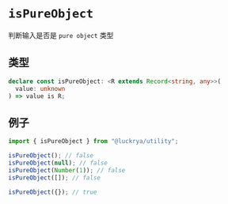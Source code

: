 # `isPureObject`

判断输入是否是 `pure object` 类型

## 类型

```ts
declare const isPureObject: <R extends Record<string, any>>(
  value: unknown
) => value is R;
```

## 例子

```ts
import { isPureObject } from "@luckrya/utility";

isPureObject(); // false
isPureObject(null); // false
isPureObject(Number(1)); // false
isPureObject([]); // false

isPureObject({}); // true
```
